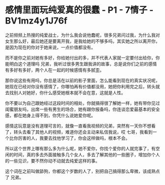 # 感情里面玩纯爱真的很蠢 - P1 - 7情子 - BV1mz4y1J76f

之前频频上热搜的纯爱战士，为什么我会说他蠢呢，很多兄弟问过我，为什么我对女生那么好，最后她还是要离开我，是我给她的不够多吗，其实她之所以离开你，是因为现在的你对于她来说，一点价值都没有。

而不是你之前对她有多好，你给她付出的多，并不代表人家就一定要付出给你，你能明白这个道理吗 兄弟，我听过很多男生跟我讲的故事，总是说你们之前的感情有多好有多好，两个人在一起的时候感情有多腻歪。

那你说这些有用吗，你总是活在以前的影子里面，怎么能看到现在的真实状况呢，她现在已经对你没有感情了，你哪怕再有价值都没用，她把你利用完之后，转头就去找别人对她好，你什么感受她根本就不会在意，这就是人性。

你不要以为自己跟她经过这段时间的相处，你就搞得很了解她一样，她有带你见过闺蜜朋友吗，出席一些有男生的场合，她有跟你报备吗，你连谈恋爱最基本的安全感，都在她身上得不到，你凭什么说她爱你呢。

感情这玩意是没有道理可言的，就像一直看我视频的兄弟，突然有一天你不想看了，转头去看了其他人的视频，难道你还会主动来私信我说，哎 七哥，我看到一个比你厉害的人，我要去找他学习了，你会这样做吗，根本不会。

所以这个世界上哪有那么多为什么呢，她不爱你，你找个爱你的人就完事了，有空闲的时间，真的多去外面接触多几个女人，多去了解其他的一些圈子，增加你个人的一些见识，要不然你动不动就去纯爱这样的事。

这个词在之前叫做舔狗，你都这个岁数的人了，别把自己搞得那么卑微，该成熟点了 兄弟。